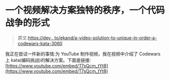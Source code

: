 # 一个视频解决方案独特的秩序，一个代码战争的形式

> 原文:[https://dev . to/ekand/a-video-solution-to-unique-in-order-a-codewars-kata-3060](https://dev.to/ekand/a-video-solution-to-unique-in-order-a-codewars-kata-3060)

我正在尝试一件新的事情:为 YouTube 制作视频，我在视频中介绍了 Codewars 上 kata(编码挑战)的解决方案。下面是链接:
[https://www.youtube.com/embed/T7sQcm_tYt8](https://www.youtube.com/embed/T7sQcm_tYt8)